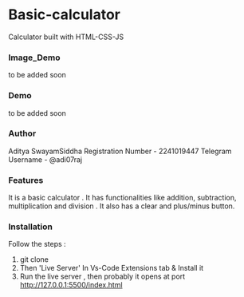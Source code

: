 # Basic-calculator

Calculator built with HTML-CSS-JS

### Image_Demo

to be added soon

### Demo

to be added soon

### Author

Aditya SwayamSiddha
Registration Number - 2241019447
Telegram Username - @adi07raj

### Features

It is a basic calculator . It has functionalities like addition, subtraction, multiplication and division . It also has a clear and plus/minus button.

### Installation

Follow the steps :

1. git clone
2. Then 'Live Server' In Vs-Code Extensions tab & Install it
3. Run the live server , then probably it opens at port http://127.0.0.1:5500/index.html
